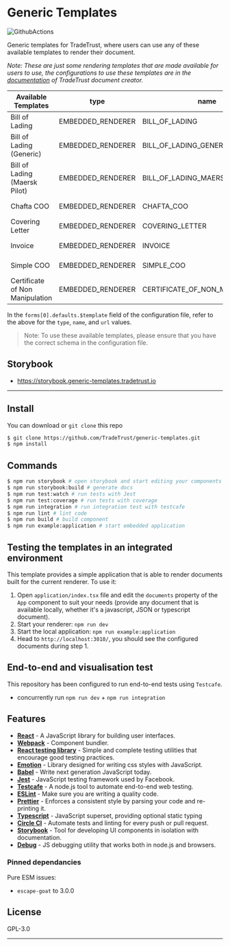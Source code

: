 # Generic Templates

![GithubActions](https://github.com/TradeTrust/generic-templates/workflows/GenericTemplateCI/badge.svg)

Generic templates for TradeTrust, where users can use any of these available templates to render their document.

_Note: These are just some rendering templates that are made available for users to use, the configurations to use these templates are in the [documentation](https://docs.tradetrust.io/document-creator) of TradeTrust document creator._

| Available Templates             | type              | name                            | url                                     | Verifiable | Transferable | Support OA V3 | Privacy Filter |
| ------------------------------- | ----------------- | ------------------------------- | --------------------------------------- | ---------- | ------------ | ------------- | -------------- |
| Bill of Lading                  | EMBEDDED_RENDERER | BILL_OF_LADING                  | https://generic-templates.tradetrust.io | -          | &check;      | &check;       | -              |
| Bill of Lading (Generic)        | EMBEDDED_RENDERER | BILL_OF_LADING_GENERIC          | https://generic-templates.tradetrust.io | -          | &check;      | -             | -              |
| Bill of Lading (Maersk Pilot)   | EMBEDDED_RENDERER | BILL_OF_LADING_MAERSK_PILOT     | https://generic-templates.tradetrust.io | -          | &check;      | -             | -              |
| Chafta COO                      | EMBEDDED_RENDERER | CHAFTA_COO                      | https://generic-templates.tradetrust.io | &check;    | -            | &check;       | -              |
| Covering Letter                 | EMBEDDED_RENDERER | COVERING_LETTER                 | https://generic-templates.tradetrust.io | &check;    | -            | &check;       | -              |
| Invoice                         | EMBEDDED_RENDERER | INVOICE                         | https://generic-templates.tradetrust.io | &check;    | -            | &check;       | &check;        |
| Simple COO                      | EMBEDDED_RENDERER | SIMPLE_COO                      | https://generic-templates.tradetrust.io | &check;    | -            | &check;       | -              |
| Certificate of Non Manipulation | EMBEDDED_RENDERER | CERTIFICATE_OF_NON_MANIPULATION | https://generic-templates.tradetrust.io | &check;    | -            | -             | -              |

In the `forms[0].defaults.$template` field of the configuration file, refer to the above for the `type`, `name`, and `url` values.

> Note: To use these available templates, please ensure that you have the correct schema in the configuration file.

## Storybook

- https://storybook.generic-templates.tradetrust.io

---

## Install

You can download or `git clone` this repo

```sh
$ git clone https://github.com/TradeTrust/generic-templates.git
$ npm install
```

## Commands

```sh
$ npm run storybook # open storybook and start editing your components
$ npm run storybook:build # generate docs
$ npm run test:watch # run tests with Jest
$ npm run test:coverage # run tests with coverage
$ npm run integration # run integration test with testcafe
$ npm run lint # lint code
$ npm run build # build component
$ npm run example:application # start embedded application
```

## Testing the templates in an integrated environment

This template provides a simple application that is able to render documents built for the current renderer. To use it:

1. Open `application/index.tsx` file and edit the `documents` property of the `App` component to suit your needs (provide any document that is available locally, whether it's a javascript, JSON or typescript document).
1. Start your renderer: `npm run dev`
1. Start the local application: `npm run example:application`
1. Head to `http://localhost:3010/`, you should see the configured documents during step 1.

## End-to-end and visualisation test

This repository has been configured to run end-to-end tests using `Testcafe`.

- concurrently run `npm run dev` + `npm run integration`

## Features

- [**React**](http://reactjs.org/) - A JavaScript library for building user interfaces.
- [**Webpack**](https://webpack.js.org/) - Component bundler.
- [**React testing library**](https://testing-library.com/) - Simple and complete testing utilities that encourage good testing practices.
- [**Emotion**](https://emotion.sh/) - Library designed for writing css styles with JavaScript.
- [**Babel**](https://babeljs.io/) - Write next generation JavaScript today.
- [**Jest**](https://facebook.github.io/jest) - JavaScript testing framework used by Facebook.
- [**Testcafe**](https://devexpress.github.io/testcafe/) - A node.js tool to automate end-to-end web testing.
- [**ESLint**](http://eslint.org/) - Make sure you are writing a quality code.
- [**Prettier**](https://prettier.io/) - Enforces a consistent style by parsing your code and re-printing it.
- [**Typescript**](https://www.typescriptlang.org/) - JavaScript superset, providing optional static typing
- [**Circle CI**](https://circleci.com/) - Automate tests and linting for every push or pull request.
- [**Storybook**](https://storybook.js.org/) - Tool for developing UI components in isolation with documentation.
- [**Debug**](https://github.com/visionmedia/debug) - JS debugging utility that works both in node.js and browsers.

### Pinned dependancies

Pure ESM issues:

- `escape-goat` to 3.0.0

## License

GPL-3.0

---
